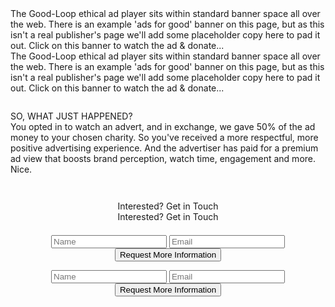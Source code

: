 <!-- Cheap Vertical Space -->
<div class="white-bg" style="height:2em;"></div>
<div class="adblock-warning" style="display: none;"> 
    This page may not display correctly as you are using adblock. If you are unable to see an advert on this page, try adding demo.good-loop.com to your adblocker's whitelist. 
</div>
<!-- End of Cheap Vertical Space -->
<div class="container-fluid">
    <!-- Desktop/Laptop Version of the Ad, and text -->
    <div class="row d-none d-sm-block d-md-block">
        <div class="col-md-12">
            <div class="col-md-8 offset-md-2">
                <div class="row">
                    <div class="col-md-6">
                        <center>
                            <div class='goodloopad' id="goodloopad" data-format="medium-rectangle" data-mobile-format="medium-rectangle"></div>
                            <script src='//as.good-loop.com/unit.js' async></script>
                        </center>
                    </div>
                    <div class="col-md-6">
                        <div class="row">
                            <!-- Cheap Vertical Space -->
                            <div class="white-bg d-block d-sm-none d-md-none" style="height:2em;">
                            </div>
                            <!-- End of Cheap Vertical Space -->
                            <span class="gl-font-4 justified font-18px">
                                The Good-Loop ethical ad player sits within standard banner space all over the web. There is an example 'ads for good' banner on this page, but as this isn't a real publisher's page we'll add some placeholder copy here to pad it out. Click on this banner to watch the ad & donate...
                            </span>
                        </div>
                    </div>
                </div>
            </div>
        </div>
    </div>
    <!-- END OF Desktop/Laptop Version of the Ad, and text -->
    <!-- Mobile version of the Ad and text -->
    <div class="row d-block d-sm-none d-md-none">
        <div class="col-md-12">
            <div class="row">
                    <center>
                        <div class='goodloopad' id="goodloopad-mobile" data-format="medium-rectangle" data-mobile-format="medium-rectangle"></div>
                        <script src='//as.good-loop.com/unit.js' async></script>
                    </center>
            </div>
        </div>
        <div class="col-md-12">
            <div class="row">
                <span class="gl-font-4 justified font-18px">
                    The Good-Loop ethical ad player sits within standard banner space all over the web. There is an example 'ads for good' banner on this page, but as this isn't a real publisher's page we'll add some placeholder copy here to pad it out. Click on this banner to watch the ad & donate...
                </span>
            </div>
        </div>
    </div>
    <!-- END OF Mobile version of the Ad and Text -->
</div>
<!-- Cheap Vertical Space -->
<div class="white-bg d-none d-sm-block d-md-block" style="height:2em;">
</div>
<!-- End of Cheap Vertical Space -->
<div class="container-fluid">
<div class="row appear-after-click">
    <div class="col-md-6 offset-md-3">
        <span  class="gl-font-4 justified font-18px d-none d-sm-block d-md-block">
            SO, WHAT JUST HAPPENED?
            <br>
            You opted in to watch an advert, and in exchange, we gave 50% of the ad money to your chosen charity. So you've received a more respectful, more positive advertising experience. And the advertiser has paid for a premium ad view that boosts brand perception, watch time, engagement and more.
            <br>
            Nice.
        </span>
    </div>
</div>
</div>
<!-- Cheap Vertical Space -->
<div class="white-bg" style="height:3em;">
</div>
<!-- End of Cheap Vertical Space -->
<!-- Only Desktops/Laptops See this Row -->
<div class="container-fluid">
<div class="row d-none d-sm-block d-md-block">
    <div class="col-md-12 fit-width light-gray-bg">
            <div class="col-md-8 offset-md-2">
                <center>
                    <span class="gl-font-1 gl-page-header-text">
                        Interested? Get in Touch
                    </span>
                </center>
            </div>
    </div>
</div>
</div>
<!-- End of the Desktops/Laptops Exclusive Row -->
<!-- Only Mobile Devices See This Row -->
<div class="container-fluid">
<div class="row d-block d-sm-none d-md-none light-gray-bg">
    <div class="col-md-12 fit-width">
        <div class="col-md-8 offset-md-2">
            <center>
                <span class="gl-font-1 gl-page-header-text-mobile-lesser">
                    Interested? Get in Touch
                </span>
            </center>
        </div>
    </div>
</div>
</div>
<!-- End of Exclusive Mobile Devices Row -->
<div class="container-fluid">
<div class="row light-gray-bg">
    <div class="col-md-12">
        <!-- Desktop/Laptop Exclusive Form -->
        <div class="col-md-8 offset-md-2 d-none d-sm-block d-md-block">
            <div class="col-md-12">
                <!-- Cheap Vertical Space -->
                <div class="light-gray-bg" style="height:1.5em;">
                </div>
                <!-- End of Cheap Vertical Space -->
                <center>
                    <form id="contactform" action="https://formspree.io/xowwlvjx" method="POST">
                        <input type="text" name="_gotcha" style="display: none"> 
                        <input type="name" class="gl-input-field" name="namefield" placeholder="Name">
                        <input type="email" class="gl-input-field" name="email" placeholder="Email">
                        <input type="hidden" name="_next" value="https://www.good-loop.com/success" />
                        <button class="gl-button-link-desktop" id="sendMessage">Request More Information</button>
                    </form>
                </center>
            </div>
        </div>
        <!-- End of Desktop/Laptop Exclusive Form -->
        <!-- Mobile Devices Exclusive Form -->
        <div class="col-md-6 offset-md-3 d-block d-sm-none d-md-none">
            <center>
                <form id="contactform" action="https://formspree.io/xowwlvjx" method="POST">
                    <input type="text" name="_gotcha" style="display: none">
                    <input type="name" class="gl-input-field-mobile" name="namefield" placeholder="Name">
                    <input type="email" class="gl-input-field-mobile" name="email" placeholder="Email">
                    <input type="hidden" name="_next" value="https://www.good-loop.com/success" />
                    <button class="gl-button-link-mobile" id="sendMessage">Request More Information</button>
                </form>
            </center>
        </div>
        <!-- Cheap Vertical Space -->
        <div class="light-gray-bg" style="height:3em;">
        </div>
        <!-- End of Cheap Vertical Space -->
        <!-- End of Mobile Devices Exclusive Form -->
    </div>
    <!-- Cheap Vertical Space -->
    <div class="light-gray-bg" style="height:3em;">
    </div>
    <!-- End of Cheap Vertical Space -->
</div>
</div>
